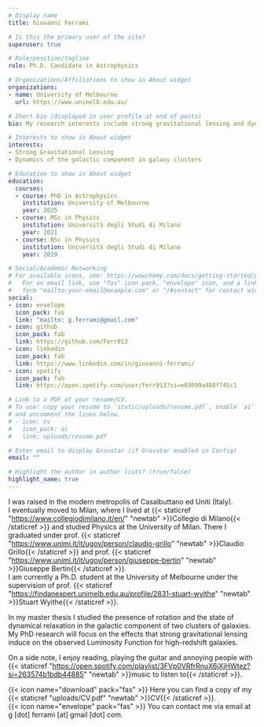 ```yaml
---
# Display name
title: Giovanni Ferrami

# Is this the primary user of the site?
superuser: true

# Role/position/tagline
role: Ph.D. Candidate in Astrophysics

# Organizations/Affiliations to show in About widget
organizations:
- name: University of Melbourne
  url: https://www.unimelb.edu.au/

# Short bio (displayed in user profile at end of posts)
bio: My research interests include strong gravitational lensing and dynamics of clusters of galaxies.

# Interests to show in About widget
interests:
- Strong Gravitational Lensing
- Dynamics of the galactic component in galaxy clusters

# Education to show in About widget
education:
  courses:
  - course: PhD in Astrophysics
    institution: University of Melbourne
    year: 2025
  - course: MSc in Physics
    institution: Università degli Studi di Milano
    year: 2021
  - course: BSc in Physics
    institution: Università degli Studi di Milano
    year: 2019

# Social/Academic Networking
# For available icons, see: https://wowchemy.com/docs/getting-started/page-builder/#icons
#   For an email link, use "fas" icon pack, "envelope" icon, and a link in the
#   form "mailto:your-email@example.com" or "/#contact" for contact widget.
social:
- icon: envelope
  icon_pack: fas
  link: "mailto: g.ferrami@gmail.com"
- icon: github
  icon_pack: fab
  link: https://github.com/Ferr013
- icon: linkedin
  icon_pack: fab
  link: https://www.linkedin.com/in/giovanni-ferrami/
- icon: spotify
  icon_pack: fab
  link: https://open.spotify.com/user/ferr013?si=e03099a480f745c1

# Link to a PDF of your resume/CV.
# To use: copy your resume to `static/uploads/resume.pdf`, enable `ai` icons in `params.toml`, 
# and uncomment the lines below.
# - icon: cv
#   icon_pack: ai
#   link: uploads/resume.pdf

# Enter email to display Gravatar (if Gravatar enabled in Config)
email: ""

# Highlight the author in author lists? (true/false)
highlight_name: true
---
```

I was raised in the modern metropolis of Casalbuttano ed Uniti (Italy). <br />
I eventually moved to Milan, where I lived at {{< staticref "https://www.collegiodimilano.it/en/" "newtab" >}}Collegio di Milano{{< /staticref >}} and studied Physics at the University of Milan.
There I graduated under prof. {{< staticref "https://www.unimi.it/it/ugov/person/claudio-grillo" "newtab" >}}Claudio Grillo{{< /staticref >}} and prof. {{< staticref "https://www.unimi.it/it/ugov/person/giuseppe-bertin" "newtab" >}}Giuseppe Bertin{{< /staticref >}}. 
<br />
I am currently a Ph.D. student at the University of Melbourne under the supervision of prof. {{< staticref "https://findanexpert.unimelb.edu.au/profile/2831-stuart-wyithe" "newtab" >}}Stuart Wyithe{{< /staticref >}}.<br />


In my master thesis I studied the presence of rotation and the state of dynamical relaxation in the galactic component of two clusters of galaxies.\
My PhD research will focus on the effects that strong gravitational lensing induce on the observed Luminosity Function for high-redshift galaxies. <br />

On a side note, I enjoy reading, playing the guitar and annoying people with {{< staticref "https://open.spotify.com/playlist/3FVp0VRfrRnuX6jXjHWtez?si=263574b1bdb44885" "newtab" >}}music to listen to{{< /staticref >}}.

{{< icon name="download" pack="fas" >}} Here you can find a copy of my {{< staticref "uploads/CV.pdf" "newtab" >}}CV{{< /staticref >}}. <br />
{{< icon name="envelope" pack="fas" >}} You can contact me via email at g [dot] ferrami [at] gmail [dot] com.
